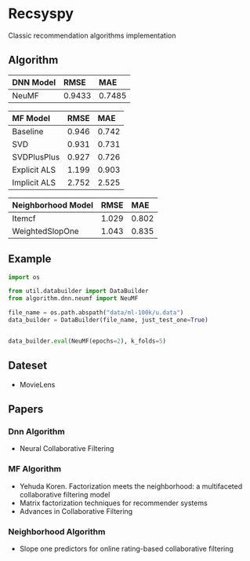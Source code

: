 # Recsyspy
Classic recommendation algorithms implementation

## Algorithm
|DNN Model |RMSE|MAE
| :-------- |:--------|:-------- |
|NeuMF|0.9433|0.7485   

|MF Model | RMSE     | MAE
| :-------- | :-------- | :-------- |
| Baseline  | 0.946|0.742 
| SVD|0.931|0.731|
| SVDPlusPlus|0.927|0.726
| Explicit ALS  |1.199|0.903
| Implicit ALS |2.752|2.525

|Neighborhood Model |RMSE|MAE
| :-------- |:--------|:-------- |
|Itemcf|1.029|0.802
|WeightedSlopOne|1.043|0.835|

## Example
```python
import os

from util.databuilder import DataBuilder
from algorithm.dnn.neumf import NeuMF

file_name = os.path.abspath("data/ml-100k/u.data")
data_builder = DataBuilder(file_name, just_test_one=True)


data_builder.eval(NeuMF(epochs=2), k_folds=5)
```


## Dateset
* MovieLens 

## Papers
### Dnn Algorithm
* Neural Collaborative Filtering

### MF Algorithm  
* Yehuda Koren. Factorization meets the neighborhood: a multifaceted collaborative filtering model
* Matrix factorization techniques for recommender systems
* Advances in Collaborative Filtering

### Neighborhood Algorithm
* Slope one predictors for online rating-based collaborative filtering


